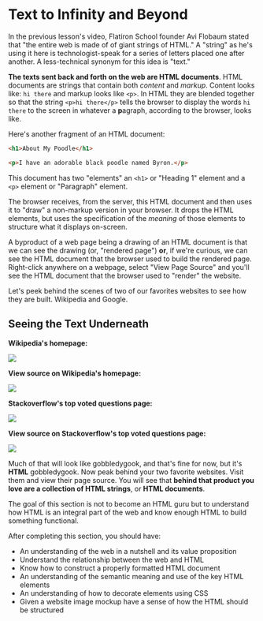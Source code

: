 # Text to Infinity and Beyond

In the previous lesson's video, Flatiron School founder Avi Flobaum stated that
"the entire web is made of of giant strings of HTML." A "string" as he's using
it here is technologist-speak for a series of letters placed one after another.
A less-technical synonym for this idea is "text."

**The texts sent back and forth on the web are HTML documents**. HTML documents
are strings that contain both _content_ and _markup_. Content looks like: `hi
there` and markup looks like `<p>`. In HTML they are blended together so that
the string `<p>hi there</p>` tells the browser to display the words `hi there`
to the screen in whatever a **p**agraph, according to the browser, looks like.

Here's another fragment of an HTML document:

```html
<h1>About My Poodle</h1>

<p>I have an adorable black poodle named Byron.</p>
```

This document has two "elements" an `<h1>` or "Heading 1" element and a `<p>`
element or "Paragraph" element.

The browser receives, from the server, this HTML document and then uses it to
"draw" a non-markup version in your browser. It drops the HTML elements, but
uses the specification of the _meaning_ of those elements to structure what it
displays on-screen.

A byproduct of a web page being a drawing of an HTML document is that we can
see the drawing (or, "rendered page") **or**, if we're curious, we can see the
HTML document that the browser used to build the rendered page.  Right-click
anywhere on a webpage, select "View Page Source" and you'll see the HTML
document that the browser used to "render" the website.

Let's peek behind the scenes of two of our favorites websites to see how they
are built. Wikipedia and Google.

## Seeing the Text Underneath

**Wikipedia's homepage:**

![](https://curriculum-content.s3.amazonaws.com/web-development/wikipedia.jpeg)


**View source on Wikipedia's homepage:**

![](https://curriculum-content.s3.amazonaws.com/web-development/wikipedia-view-source.jpeg)


**Stackoverflow's top voted questions page:**


![](https://curriculum-content.s3.amazonaws.com/web-development/stackoverflow.jpeg)


**View source on Stackoverflow's top voted questions page:**

![](https://curriculum-content.s3.amazonaws.com/web-development/stackoverflow-viewsource-updated.jpeg)

Much of that will look like gobbledygook, and that's fine for now, but it's
**HTML** gobbledygook.  Now peak behind your two favorite websites. Visit them
and view their page source. You will see that **behind that product you love
are a collection of HTML strings**, or **HTML documents**.

The goal of this section is not to become an HTML guru
but to understand how HTML is an integral part of the web and know enough HTML
to build something functional.


After completing this section, you should have:

- An understanding of the web in a nutshell and its value proposition
- Understand the relationship between the web and HTML
- Know how to construct a properly formatted HTML document
- An understanding of the semantic meaning and use of the key HTML elements
- An understanding of how to decorate elements using CSS
- Given a website image mockup have a sense of how the HTML should be structured 
